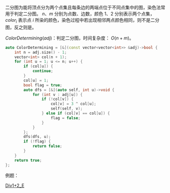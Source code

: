 二分图为能将顶点分为两个点集且每条边的两端点位于不同点集中的图，染色法常用于判定二分图。 $n、m$ 分别为点数、边数，颜色 $1、2$ 分别表示两个点集， $color_i$ 表示点 $i$ 所染的颜色，染色过程中若出现相邻两点颜色相同，则不是二分图，反之则是。

$ColorDetermining(adj)$：判定二分图，时间复杂度： $O(n + m)$。

```c++
auto ColorDetermining = [&](const vector<vector<int>> &adj)->bool {
    int n = adj.size() - 1;
    vector<int> col(n + 1);
    for (int u = 1; u <= n; u++) {
        if (col[u]) {
            continue;
        }
        col[u] = 1;
        bool flag = true;
        auto dfs = [&](auto self, int u)->void {
            for (int v : adj[u]) {
                if (!col[v]) {
                    col[v] = 3 ^ col[u];
                    self(self, v);
                } else if (col[v] == col[u]) {
                    flag = false;
                }
            }
        };
        dfs(dfs, u);
        if (!flag) {
            return false;
        }
    }
    return true;
};
```

例题：

[Div1+2_E](https://codeforces.com/problemset/problem/1991/E)
